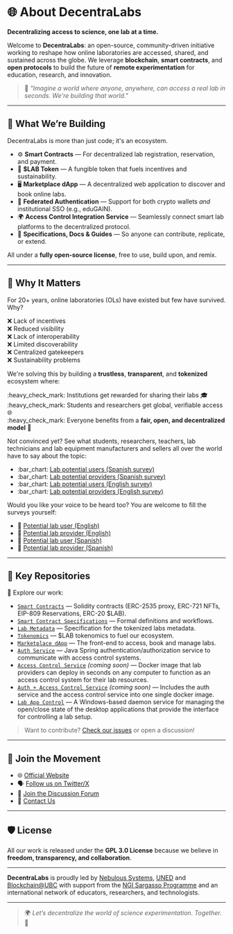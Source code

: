 # 🌐 About DecentraLabs

**Decentralizing access to science, one lab at a time.**

Welcome to **DecentraLabs**: an open-source, community-driven initiative working to reshape how online laboratories are accessed, shared, and sustained across the globe. We leverage **blockchain**, **smart contracts**, and **open protocols** to build the future of **remote experimentation** for education, research, and innovation.

> 🧪 _"Imagine a world where anyone, anywhere, can access a real lab in seconds. We're building that world."_

***

## 🚀 What We’re Building

DecentraLabs is more than just code; it's an ecosystem.

* ⚙️ **Smart Contracts** — For decentralized lab registration, reservation, and payment.
* 🧠 **$LAB Token** — A fungible token that fuels incentives and sustainability.
* 🖥️ **Marketplace dApp** — A decentralized web application to discover and book online labs.
* 🔐 **Federated Authentication** — Support for both crypto wallets _and_ institutional SSO (e.g., eduGAIN).
* 🌍 **Access Control Integration Service** — Seamlessly connect smart lab platforms to the decentralized protocol.
* 📖 **Specifications, Docs & Guides** — So anyone can contribute, replicate, or extend.

All under a **fully open-source license**, free to use, build upon, and remix.

***

## 🌱 Why It Matters

For 20+ years, online laboratories (OLs) have existed but few have survived. Why?

❌ Lack of incentives\
❌ Reduced visibility\
❌ Lack of interoperability\
❌ Limited discoverability\
❌ Centralized gatekeepers\
❌ Sustainability problems

We're solving this by building a **trustless**, **transparent**, and **tokenized** ecosystem where:

:heavy\_check\_mark: Institutions get rewarded for sharing their labs 🎓\
:heavy\_check\_mark: Students and researchers get global, verifiable access 🌐\
:heavy\_check\_mark: Everyone benefits from a **fair, open, and decentralized model** 🔁

Not convinced yet? See what students, researchers, teachers, lab technicians and lab equipment manufacturers and sellers all over the world have to say about the topic:

* :bar\_chart: [Lab potential users (Spanish survey)](https://forms.office.com/Pages/AnalysisPage.aspx?AnalyzerToken=VmwPliazQ0yeNAHJhWKkiaO4tiyCOfH6\&id=SHBYtXCgrUO2VCCjHpstmUHZIu_Zj5VBpqmg_wZZ0-VUQlJRN1E2UDhDV1pRRllGTTg0TlZDSVU2Sy4u)
* :bar\_chart: [Lab potential providers (Spanish survey)](https://forms.office.com/Pages/AnalysisPage.aspx?AnalyzerToken=0fhNRC6EaXN2oKncJuTTJWuLZPAizA6j\&id=SHBYtXCgrUO2VCCjHpstmUHZIu_Zj5VBpqmg_wZZ0-VUMlZDNFZXWTJIVjVVUTVHVzNGRjE4Q0dRNC4u)
* :bar\_chart: [Lab potential users (English survey)](https://forms.office.com/Pages/AnalysisPage.aspx?AnalyzerToken=7Glycz6QQZdiS6wl4UzQjiJeX8dQxUhn\&id=SHBYtXCgrUO2VCCjHpstmUHZIu_Zj5VBpqmg_wZZ0-VUMUFVRkFDUkYySUlWVlJWRkpITEU4NjBUVy4u)
* :bar\_chart: [Lab potential providers (English survey)](https://forms.office.com/Pages/AnalysisPage.aspx?AnalyzerToken=XYfdmbOFkF5n5Ll5ylVWB3AA5Fk5tRPg\&id=SHBYtXCgrUO2VCCjHpstmUHZIu_Zj5VBpqmg_wZZ0-VUOEM3UUpNV1lYUzcyWEFXOUdRSkJHTzFOQy4u)

Would you like your voice to be heard too? You are welcome to fill the surveys yourself:

* 📝 [Potential lab user (English)](https://forms.office.com/e/Lmaa6haCsF)
* 📝 [Potential lab provider (English)](https://forms.office.com/e/4cuedTKrGK)
* 📝 [Potential lab user (Spanish)](https://forms.office.com/e/55krrX1cbz)
* 📝 [Potential lab provider (Spanish)](https://forms.office.com/e/6HYBsazuYm)

***

## 📂 Key Repositories

🔗 Explore our work:

* [`Smart Contracts`](https://github.com/DecentraLabsCom/Smart-Contracts) — Solidity contracts (ERC-2535 proxy, ERC-721 NFTs, EIP-809 Reservations, ERC-20 $LAB).
* [`Smart Contract Specifications`](https://github.com/DecentraLabsCom/Smart-Contract-Specifications) — Formal definitions and workflows.
* [`Lab Metadata`](https://github.com/DecentraLabsCom/Lab-Metadata) — Specification for the tokenized labs metadata.
* [`Tokenomics`](https://github.com/DecentraLabsCom/Tokenomics) — $LAB tokenomics to fuel our ecosystem.
* [`Marketplace dApp`](https://github.com/DecentraLabsCom/Marketplace) — The front-end to access, book and manage labs.
* [`Auth Service`](https://github.com/DecentraLabsCom/auth-service) — Java Spring authentication/authorization service to communicate with access control systems.
* [`Access Control Service`](https://github.com/DecentraLabsCom/access-control-service) _(coming soon)_ — Docker image that lab providers can deploy in seconds on any computer to function as an access control system for their lab resources.
* [`Auth + Access Control Service`](https://github.com/DecentraLabsCom/auth-access-control-service) _(coming soon)_ — Includes the auth service and the access control service into one single docker image.
* [`Lab App Control`](https://github.com/DecentraLabsCom/lab-app-control) — A Windows-based daemon service for managing the open/close state of the desktop applications that provide the interface for controlling a lab setup.

> Want to contribute? [Check our issues](https://github.com/orgs/DecentraLabsCom/projects) or open a discussion!

***

## 🤝 Join the Movement

* 🌐 [Official Website](https://decentralabs.nebsyst.com)
* 🗣️ [Follow us on Twitter/X](https://twitter.com/DecentraLabsCom)
* 💬 [Join the Discussion Forum](https://github.com/orgs/DecentraLabsCom/discussions)
* 📨 [Contact Us](mailto:contact@nebsyst.com)

***

## 🛡 License

All our work is released under the **GPL 3.0 License** because we believe in **freedom, transparency, and collaboration**.

***

**DecentraLabs** is proudly led by [Nebulous Systems](https://nebsyst.com), [UNED](https://www.uned.es/) and [Blockchain@UBC](https://blockchain.ubc.ca/) with support from the [NGI Sargasso Programme](https://ngisargasso.eu/) and an international network of educators, researchers, and technologists.

***

> 🌍 _Let’s decentralize the world of science experimentation. Together._ 💫
